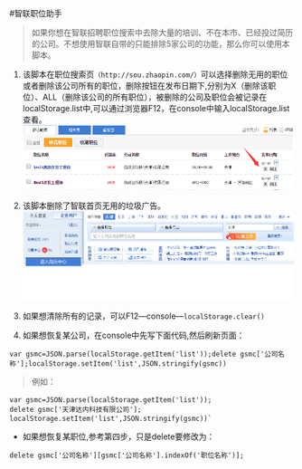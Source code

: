 #智联职位助手
>如果你想在智联招聘职位搜索中去除大量的培训、不在本市、已经投过简历的公司。不想使用智联自带的只能排除5家公司的功能，那么你可以使用本脚本。

1. 该脚本在职位搜索页`（http://sou.zhaopin.com/）`可以选择删除无用的职位或者删除该公司所有的职位，删除按钮在发布日期下,分别为X（删除该职位）、ALL（删除该公司的所有职位），被删除的公司及职位会被记录在localStorage.list中,可以通过浏览器F12，在console中输入localStorage.list查看。         
![image](https://raw.githubusercontent.com/baixiaoyu2997/ZhiLlianHelper/master/img/2.png)    

2. 该脚本删除了智联首页无用的垃圾广告。  
![image](https://raw.githubusercontent.com/baixiaoyu2997/ZhiLlianHelper/master/img/1.png)
3. 如果想清除所有的记录，可以F12—console—`localStorage.clear()`
4. 如果想恢复某公司，在console中先写下面代码,然后刷新页面：
```
var gsmc=JSON.parse(localStorage.getItem('list'));delete gsmc['公司名称'];localStorage.setItem('list',JSON.stringify(gsmc))
```  

  >例如：
  ```
  var gsmc=JSON.parse(localStorage.getItem('list'));
  delete gsmc['天津达内科技有限公司'];  
  localStorage.setItem('list',JSON.stringify(gsmc))`  
  ```  
  
* 如果想恢复某职位,参考第四步，只是delete要修改为：
```
delete gsmc['公司名称'][gsmc['公司名称'].indexOf('职位名称')];
```
